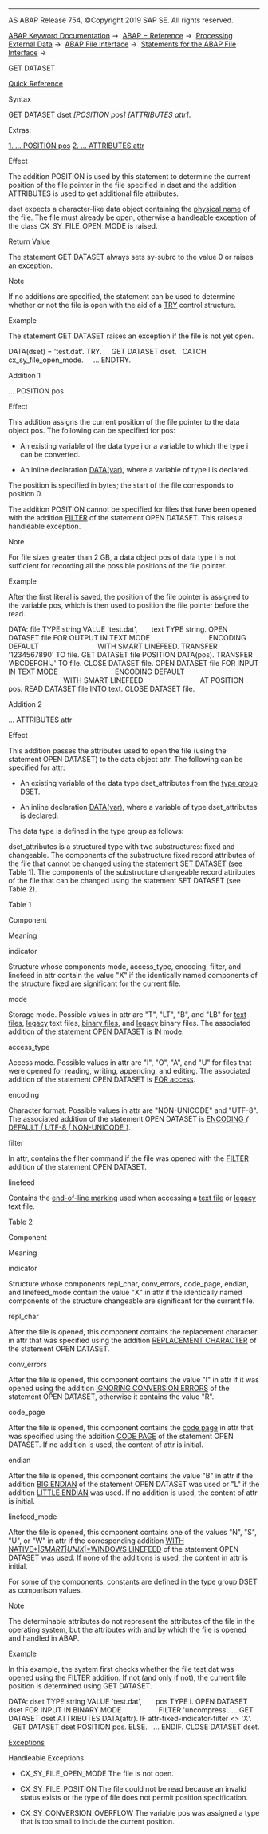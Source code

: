   

* * *

AS ABAP Release 754, ©Copyright 2019 SAP SE. All rights reserved.

[ABAP Keyword Documentation](javascript:call_link\('abenabap.htm'\)) →  [ABAP − Reference](javascript:call_link\('abenabap_reference.htm'\)) →  [Processing External Data](javascript:call_link\('abenabap_language_external_data.htm'\)) →  [ABAP File Interface](javascript:call_link\('abenabap_language_files.htm'\)) →  [Statements for the ABAP File Interface](javascript:call_link\('abenfile_interface_statements.htm'\)) → 

GET DATASET

[Quick Reference](javascript:call_link\('abapget_dataset_shortref.htm'\))

Syntax

GET DATASET dset *\[*POSITION pos*\]* *\[*ATTRIBUTES attr*\]*.

Extras:

[1\. ... POSITION pos](#!ABAP_ADDITION_1@1@)
[2\. ... ATTRIBUTES attr](#!ABAP_ADDITION_2@2@)

Effect

The addition POSITION is used by this statement to determine the current position of the file pointer in the file specified in dset and the addition ATTRIBUTES is used to get additional file attributes.

dset expects a character-like data object containing the [physical name](javascript:call_link\('abenphysical_filename_glosry.htm'\) "Glossary Entry") of the file. The file must already be open, otherwise a handleable exception of the class CX\_SY\_FILE\_OPEN\_MODE is raised.

Return Value

The statement GET DATASET always sets sy-subrc to the value 0 or raises an exception.

Note

If no additions are specified, the statement can be used to determine whether or not the file is open with the aid of a [TRY](javascript:call_link\('abaptry.htm'\)) control structure.

Example

The statement GET DATASET raises an exception if the file is not yet open.

DATA(dset) = 'test.dat'.
TRY.
    GET DATASET dset.
  CATCH cx\_sy\_file\_open\_mode.
    ...
ENDTRY.

Addition 1

... POSITION pos

Effect

This addition assigns the current position of the file pointer to the data object pos. The following can be specified for pos:

-   An existing variable of the data type i or a variable to which the type i can be converted.
    
-   An inline declaration [DATA(var)](javascript:call_link\('abendata_inline.htm'\)), where a variable of type i is declared.
    

The position is specified in bytes; the start of the file corresponds to position 0.

The addition POSITION cannot be specified for files that have been opened with the addition [FILTER](javascript:call_link\('abapopen_dataset_os_addition.htm'\)) of the statement OPEN DATASET. This raises a handleable exception.

Note

For file sizes greater than 2 GB, a data object pos of data type i is not sufficient for recording all the possible positions of the file pointer.

Example

After the first literal is saved, the position of the file pointer is assigned to the variable pos, which is then used to position the file pointer before the read.

DATA: file TYPE string VALUE 'test.dat',
      text TYPE string.
OPEN DATASET file FOR OUTPUT IN TEXT MODE
                             ENCODING DEFAULT
                             WITH SMART LINEFEED.
TRANSFER '1234567890' TO file.
GET DATASET file POSITION DATA(pos).
TRANSFER 'ABCDEFGHIJ' TO file.
CLOSE DATASET file.
OPEN DATASET file FOR INPUT IN TEXT MODE
                            ENCODING DEFAULT
                            WITH SMART LINEFEED
                            AT POSITION pos.
READ DATASET file INTO text.
CLOSE DATASET file.

Addition 2

... ATTRIBUTES attr

Effect

This addition passes the attributes used to open the file (using the statement OPEN DATASET) to the data object attr. The following can be specified for attr:

-   An existing variable of the data type dset\_attributes from the [type group](javascript:call_link\('abentype_group_1_glosry.htm'\) "Glossary Entry") DSET.
    
-   An inline declaration [DATA(var)](javascript:call_link\('abendata_inline.htm'\)), where a variable of type dset\_attributes is declared.
    

The data type is defined in the type group as follows:

dset\_attributes is a structured type with two substructures: fixed and changeable. The components of the substructure fixed record attributes of the file that cannot be changed using the statement [SET DATASET](javascript:call_link\('abapset_dataset.htm'\)) (see Table 1). The components of the substructure changeable record attributes of the file that can be changed using the statement SET DATASET (see Table 2).

Table 1

Component

Meaning

indicator

Structure whose components mode, access\_type, encoding, filter, and linefeed in attr contain the value "X" if the identically named components of the structure fixed are significant for the current file.

mode

Storage mode. Possible values in attr are "T", "LT", "B", and "LB" for [text files](javascript:call_link\('abentext_file_glosry.htm'\) "Glossary Entry"), [legacy](javascript:call_link\('abenlegacy_file_glosry.htm'\) "Glossary Entry") text files, [binary files](javascript:call_link\('abenbinary_file_glosry.htm'\) "Glossary Entry"), and [legacy](javascript:call_link\('abenlegacy_file_glosry.htm'\) "Glossary Entry") binary files. The associated addition of the statement OPEN DATASET is [IN mode](javascript:call_link\('abapopen_dataset_mode.htm'\)).

access\_type

Access mode. Possible values in attr are "I", "O", "A", and "U" for files that were opened for reading, writing, appending, and editing. The associated addition of the statement OPEN DATASET is [FOR access](javascript:call_link\('abapopen_dataset_access.htm'\)).

encoding

Character format. Possible values in attr are "NON-UNICODE" and "UTF-8". The associated addition of the statement OPEN DATASET is [ENCODING *{* DEFAULT *|* UTF-8 *|* NON-UNICODE *}*](javascript:call_link\('abapopen_dataset_mode.htm'\)).

filter

In attr, contains the filter command if the file was opened with the [FILTER](javascript:call_link\('abapopen_dataset_os_addition.htm'\)) addition of the statement OPEN DATASET.

linefeed

Contains the [end-of-line marking](javascript:call_link\('abapopen_dataset_linefeed.htm'\)) used when accessing a [text file](javascript:call_link\('abentext_file_glosry.htm'\) "Glossary Entry") or [legacy](javascript:call_link\('abenlegacy_file_glosry.htm'\) "Glossary Entry") text file.

Table 2

Component

Meaning

indicator

Structure whose components repl\_char, conv\_errors, code\_page, endian, and linefeed\_mode contain the value "X" in attr if the identically named components of the structure changeable are significant for the current file.

repl\_char

After the file is opened, this component contains the replacement character in attr that was specified using the addition [REPLACEMENT CHARACTER](javascript:call_link\('abapopen_dataset_error_handling.htm'\)) of the statement OPEN DATASET.

conv\_errors

After the file is opened, this component contains the value "I" in attr if it was opened using the addition [IGNORING CONVERSION ERRORS](javascript:call_link\('abapopen_dataset_error_handling.htm'\)) of the statement OPEN DATASET, otherwise it contains the value "R".

code\_page

After the file is opened, this component contains the [code page](javascript:call_link\('abencodepage_glosry.htm'\) "Glossary Entry") in attr that was specified using the addition [CODE PAGE](javascript:call_link\('abapopen_dataset_mode.htm'\)) of the statement OPEN DATASET. If no addition is used, the content of attr is initial.

endian

After the file is opened, this component contains the value "B" in attr if the addition [BIG ENDIAN](javascript:call_link\('abapopen_dataset_mode.htm'\)) of the statement OPEN DATASET was used or "L" if the addition [LITTLE ENDIAN](javascript:call_link\('abapopen_dataset_mode.htm'\)) was used. If no addition is used, the content of attr is initial.

linefeed\_mode

After the file is opened, this component contains one of the values "N", "S", "U", or "W" in attr if the corresponding addition [WITH NATIVE*|*SMART*|*UNIX*|*WINDOWS LINEFEED](javascript:call_link\('abapopen_dataset_linefeed.htm'\)) of the statement OPEN DATASET was used. If none of the additions is used, the content in attr is initial.

For some of the components, constants are defined in the type group DSET as comparison values.

Note

The determinable attributes do not represent the attributes of the file in the operating system, but the attributes with and by which the file is opened and handled in ABAP.

Example

In this example, the system first checks whether the file test.dat was opened using the FILTER addition. If not (and only if not), the current file position is determined using GET DATASET.

DATA: dset TYPE string VALUE 'test.dat',
      pos TYPE i.
OPEN DATASET dset FOR INPUT IN BINARY MODE
                  FILTER 'uncompress'.
...
GET DATASET dset ATTRIBUTES DATA(attr).
IF attr-fixed-indicator-filter <> 'X'.
  GET DATASET dset POSITION pos.
ELSE.
  ...
ENDIF.
CLOSE DATASET dset.

[Exceptions](javascript:call_link\('abenabap_language_exceptions.htm'\))

Handleable Exceptions

-   CX\_SY\_FILE\_OPEN\_MODE The file is not open.
    
-   CX\_SY\_FILE\_POSITION The file could not be read because an invalid status exists or the type of file does not permit position specification.
    
-   CX\_SY\_CONVERSION\_OVERFLOW The variable pos was assigned a type that is too small to include the current position.
